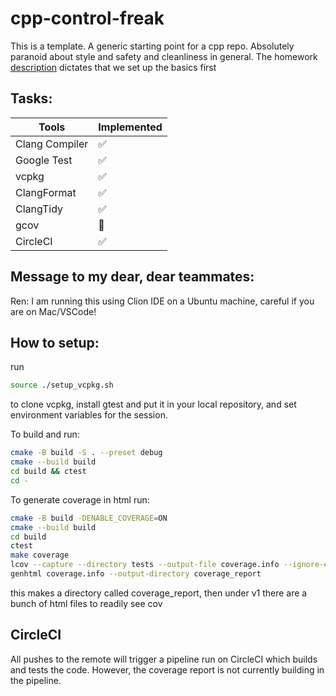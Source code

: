 # cpp-control-freak
This is a template. A generic starting point for a cpp repo. Absolutely paranoid about style and safety and cleanliness in general.
The homework [description](https://docs.google.com/document/d/1vFZkZ5bA1FIVR2LqerlN2Zq71Uu84auAXmgszdNiBTU/edit?tab=t.0#heading=h.ovxdy8vfqydg)
dictates that we set up the basics first
## Tasks:
| Tools          | Implemented       |
|----------------|-------------------|
| Clang Compiler | :white_check_mark: |
| Google Test    | :white_check_mark:|
| vcpkg          | :white_check_mark: |
| ClangFormat    | :white_check_mark: |
| ClangTidy      | :white_check_mark: |
| gcov           | :large_orange_diamond:     |
| CircleCI       | :white_check_mark: |

## Message to my dear, dear teammates:
 Ren: I am running this using Clion IDE on a Ubuntu machine, careful if you are on Mac/VSCode!

## How to setup:

run 
```bash
source ./setup_vcpkg.sh
```
to clone vcpkg, install gtest and put it in your local repository, and set environment variables for the session.

To build and run:
```bash
cmake -B build -S . --preset debug
cmake --build build
cd build && ctest
cd -
```

To generate coverage in html run:
```bash
cmake -B build -DENABLE_COVERAGE=ON
cmake --build build
cd build
ctest
make coverage
lcov --capture --directory tests --output-file coverage.info --ignore-errors inconsistent
genhtml coverage.info --output-directory coverage_report
```
this makes a directory called coverage_report, then under v1 there are a bunch of html files to readily see cov

## CircleCI

All pushes to the remote will trigger a pipeline run on CircleCI which builds and tests the code. However, the coverage report is not currently building in the pipeline.
